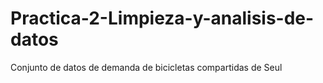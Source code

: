 # Practica-2-Limpieza-y-analisis-de-datos
Conjunto de datos de demanda de bicicletas compartidas de Seul
